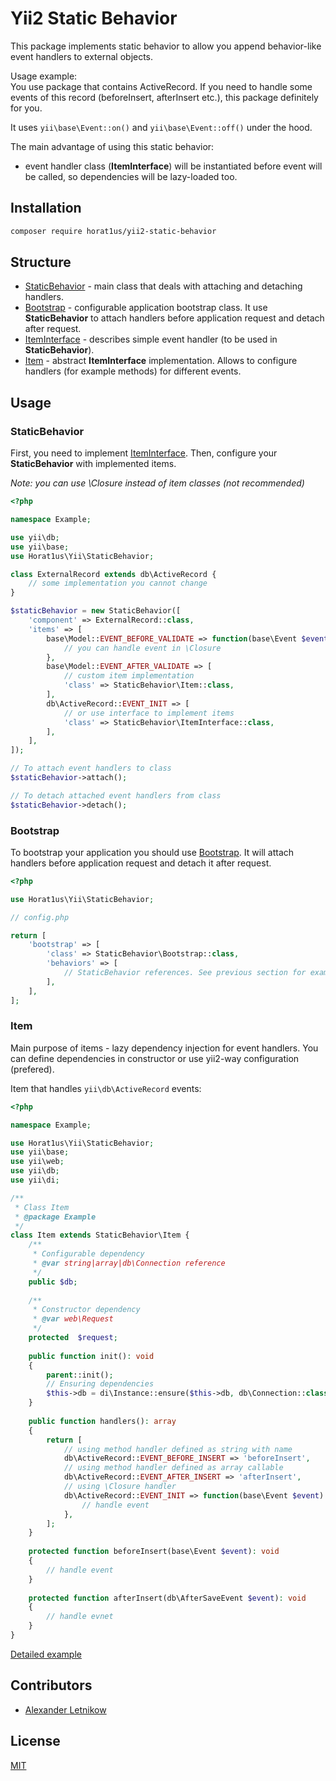 # Yii2 Static Behavior

This package implements static behavior to allow you append behavior-like
event handlers to external objects.

Usage example:  
You use package that contains ActiveRecord. If you need to handle some
events of this record (beforeInsert, afterInsert etc.), this package definitely
for you.

It uses `yii\base\Event::on()` and `yii\base\Event::off()` under the hood.

The main advantage of using this static behavior:
- event handler class (**ItemInterface**) will be instantiated before event will be called,
so dependencies will be lazy-loaded too.

## Installation
```bash
composer require horat1us/yii2-static-behavior
```

## Structure
- [StaticBehavior](./src/StaticBehavior.php) - main class that deals with attaching 
and detaching handlers.
- [Bootstrap](./src/StaticBehavior/Bootstrap.php) - configurable application
bootstrap class. It use **StaticBehavior** to attach handlers before application
request and detach after request.
- [ItemInterface](./src/StaticBehavior/ItemInterface.php) - describes simple event handler
(to be used in **StaticBehavior**).
- [Item](./src/StaticBehavior/Item.php) - abstract **ItemInterface** implementation.
Allows to configure handlers (for example methods) for different events.

## Usage

### StaticBehavior
First, you need to implement [ItemInterface](./src/StaticBehavior/ItemInterface.php).
Then, configure your **StaticBehavior** with implemented items.

*Note: you can use \Closure instead of item classes (not recommended)*

```php
<?php

namespace Example;

use yii\db;
use yii\base;
use Horat1us\Yii\StaticBehavior;

class ExternalRecord extends db\ActiveRecord {
    // some implementation you cannot change
}

$staticBehavior = new StaticBehavior([
    'component' => ExternalRecord::class,
    'items' => [
        base\Model::EVENT_BEFORE_VALIDATE => function(base\Event $event) {
            // you can handle event in \Closure
        },
        base\Model::EVENT_AFTER_VALIDATE => [
            // custom item implementation
            'class' => StaticBehavior\Item::class,
        ],
        db\ActiveRecord::EVENT_INIT => [
            // or use interface to implement items
            'class' => StaticBehavior\ItemInterface::class,
        ],     
    ],
]);

// To attach event handlers to class
$staticBehavior->attach();

// To detach attached event handlers from class
$staticBehavior->detach();
``` 

### Bootstrap

To bootstrap your application you should use [Bootstrap](./src/StaticBehavior/Bootstrap.php).
It will attach handlers before application request and detach it after request.

```php
<?php

use Horat1us\Yii\StaticBehavior;

// config.php

return [
    'bootstrap' => [
        'class' => StaticBehavior\Bootstrap::class,
        'behaviors' => [
            // StaticBehavior references. See previous section for examples.
        ],
    ],
];
```

### Item
Main purpose of items - lazy dependency injection for event handlers.
You can define dependencies in constructor or use yii2-way configuration (prefered).

Item that handles `yii\db\ActiveRecord` events:
```php
<?php

namespace Example;

use Horat1us\Yii\StaticBehavior;
use yii\base;
use yii\web;
use yii\db;
use yii\di;

/**
 * Class Item
 * @package Example
 */
class Item extends StaticBehavior\Item {
    /** 
     * Configurable dependency
     * @var string|array|db\Connection reference 
     */
    public $db;
    
    /**
     * Constructor dependency
     * @var web\Request
     */
    protected  $request;
    
    public function init(): void
    {
        parent::init();
        // Ensuring dependencies
        $this->db = di\Instance::ensure($this->db, db\Connection::class);
    }
    
    public function handlers(): array
    {
        return [
            // using method handler defined as string with name
            db\ActiveRecord::EVENT_BEFORE_INSERT => 'beforeInsert',
            // using method handler defined as array callable
            db\ActiveRecord::EVENT_AFTER_INSERT => 'afterInsert',
            // using \Closure handler
            db\ActiveRecord::EVENT_INIT => function(base\Event $event): void {
                // handle event
            },
        ];
    }
    
    protected function beforeInsert(base\Event $event): void
    {
        // handle event
    }
    
    protected function afterInsert(db\AfterSaveEvent $event): void
    {
        // handle evnet
    }
}
```

[Detailed example](./examples/static-behavior.php)

## Contributors
- [Alexander <Horat1us> Letnikow](mailto:reclamme@gmail.com)

## License
[MIT](./LICENSE)